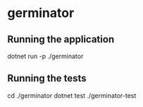 # germinator

## Running the application
dotnet run -p ./germinator

## Running the tests
cd ./germinator
dotnet test ./germinator-test
